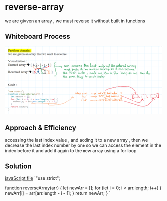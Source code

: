 # reverse-array

we are givven an array , we must reverse it without built in functions

## Whiteboard Process

![whiteboard](./Screenshot%20.png)

## Approach & Efficiency

accessing the last index value , and adding it to a new array , then we decrease the last index number by one so we can access the element in the index before it and add it again to the new array using a for loop

## Solution

[javaScript file](./reverse-array.js)
`"use strict";

function reverseArray(arr) {
let newArr = [];
for (let i = 0; i < arr.length; i++) {
newArr[i] = arr[arr.length - i - 1];
}
return newArr;
}
`

